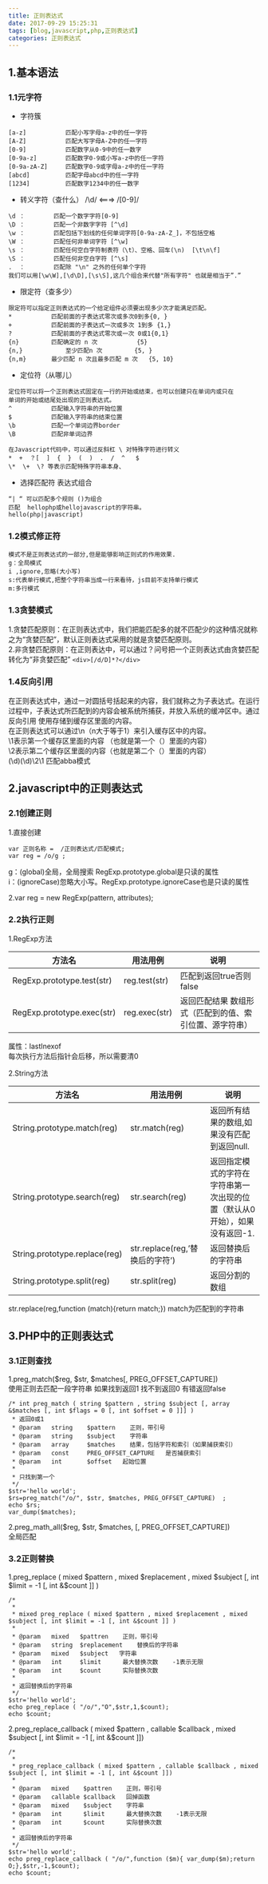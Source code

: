```yaml
---
title: 正则表达式
date: 2017-09-29 15:25:31
tags: [blog,javascript,php,正则表达式]
categories: 正则表达式
---
```


##	**1.基本语法**
###	**1.1元字符**
+	字符簇
```
[a-z] 			匹配小写字母a-z中的任一字符
[A-Z]			匹配大写字母A-Z中的任一字符
[0-9]			匹配数字从0-9中的任一数字   
[0-9a-z]		匹配数字0-9或小写a-z中的任一字符
[0-9a-zA-Z]		匹配数字0-9或字母a-z中的任一字符
[abcd]			匹配字母abcd中的任一字符
[1234]			匹配数字1234中的任一数字　　　
```
+	转义字符（查什么）  /\d/ 	<===>  /[0-9]/
```
\d ：		匹配一个数字字符[0-9] 
\D ：		匹配一个非数字字符 [^\d] 
\w ：		匹配包括下划线的任何单词字符[0-9a-zA-Z_]，不包括空格
\W ：		匹配任何非单词字符 [^\w] 
\s ：		匹配任何空白字符制表符（\t）、空格、回车(\n)  [\t\n\f]
\S ：		匹配任何非空白字符 [^\s] 
.  ：		匹配除 "\n" 之外的任何单个字符　
我们可以用[\w\W],[\d\D],[\s\S],这几个组合来代替"所有字符" 也就是相当于”.”
```
+	限定符（查多少）
```
限定符可以指定正则表达式的一个给定组件必须要出现多少次才能满足匹配。
*			匹配前面的子表达式零次或多次0到多{0, }
+			匹配前面的子表达式一次或多次 1到多 {1,}
?			匹配前面的子表达式零次或一次 0或1{0,1}
{n}			匹配确定的 n 次			{5}
{n,}			至少匹配n 次			{5, }
{n,m} 		最少匹配 n 次且最多匹配 m 次	{5, 10}
```
+	定位符（从哪儿）
``` 
定位符可以将一个正则表达式固定在一行的开始或结束，也可以创建只在单词内或只在
单词的开始或结尾处出现的正则表达式。
^ 			匹配输入字符串的开始位置
$ 			匹配输入字符串的结束位置
\b 			匹配一个单词边界border
\B 			匹配非单词边界

在Javascript代码中，可以通过反斜杠 \ 对特殊字符进行转义
*  +  ？[  ]  {  }  (  )  .  /  ^   $ 
\*  \+  \? 等表示匹配特殊字符串本身、
```
+	选择匹配符 表达式组合
```
“| “ 可以匹配多个规则 ()为组合
匹配  hellophp或hellojavascript的字符串。
hello(php|javascript)
```
###	**1.2模式修正符**
```
模式不是正则表达式的一部分,但是能够影响正则式的作用效果. 
g：全局模式
i ,ignore,忽略(大小写) 
s:代表单行模式,把整个字符串当成一行来看待，js目前不支持单行模式
m:多行模式
```
###	**1.3贪婪模式**
1.贪婪匹配原则：在正则表达式中，我们把能匹配多的就不匹配少的这种情况就称之为“贪婪匹配”，默认正则表达式采用的就是贪婪匹配原则。  
2.非贪婪匹配原则：在正则表达中，可以通过？问号把一个正则表达式由贪婪匹配转化为“非贪婪匹配” `<div>[/d/D]*?</div>`

###	**1.4反向引用**
在正则表达式中，通过一对圆括号括起来的内容，我们就称之为子表达式。在运行过程中，子表达式所匹配到的内容会被系统所捕获，并放入系统的缓冲区中。通过反向引用 使用存储到缓存区里面的内容。  
在正则表达式可以通过\n（n大于等于1）来引入缓存区中的内容。  
\1表示第一个缓存区里面的内容 （也就是第一个（）里面的内容）  
\2表示第二个缓存区里面的内容（也就是第二个（）里面的内容）  
	(\d)(\d)\2\1  匹配abba模式

##	**2.javascript中的正则表达式**
###	**2.1创建正则**
1.直接创建
```
var 正则名称 =  /正则表达式/匹配模式; 
var reg = /o/g ;
```

g：(global)全局，全局搜索  RegExp.prototype.global是只读的属性  
i：(ignoreCase)忽略大小写。RegExp.prototype.ignoreCase也是只读的属性  

2.var reg = new RegExp(pattern, attributes);

###	**2.2执行正则**
1.RegExp方法  

方法名|用法用例|说明
-|-|-
RegExp.prototype.test(str)|reg.test(str)|匹配到返回true否则false
RegExp.prototype.exec(str)|reg.exec(str)|返回匹配结果 数组形式（匹配到的值、索引位置、源字符串）  

属性：lastInexof  
每次执行方法后指针会后移，所以需要清0  

2.String方法

方法名|用法用例|说明
-|-|-
String.prototype.match(reg)|str.match(reg)|返回所有结果的数组,如果没有匹配到返回null.
String.prototype.search(reg)|str.search(reg)|返回指定模式的字符在字符串第一次出现的位置（默认从0开始），如果没有返回-1.
String.prototype.replace(reg)|str.replace(reg,’替换后的字符’)|返回替换后的字符串
String.prototype.split(reg)|str.split(reg)|返回分割的数组  

str.replace(reg,function (match){return match;})  match为匹配到的字符串

##	**3.PHP中的正则表达式**
###	**3.1正则查找**	
1.preg_match($reg, $str, $matches[, PREG_OFFSET_CAPTURE])  
使用正则去匹配一段字符串 如果找到返回1 找不到返回0 有错返回false

```
/* int preg_match ( string $pattern , string $subject [, array &$matches [, int $flags = 0 [, int $offset = 0 ]]] )
 * 返回0或1
 * @param   string    $pattern    正则，带引号
 * @param   string    $subject    字符串
 * @param   array     $matches    结果，包括字符和索引（如果捕获索引）
 * @param   const     PREG_OFFSET_CAPTURE	是否捕获索引
 * @param	int		  $offset	起始位置
 *
 * 只找到第一个
 */
$str='hello world';
$rs=preg_match("/o/", $str, $matches, PREG_OFFSET_CAPTURE)	;
echo $rs;
var_dump($matches);
```

2.preg_math_all($reg, $str, $matches, [, PREG_OFFSET_CAPTURE])    
全局匹配

###	**3.2正则替换**	

1.preg_replace ( mixed $pattern , mixed $replacement , mixed $subject [, int $limit = -1 [, int &$count ]] )  

```
/*
 * 
 * mixed preg_replace ( mixed $pattern , mixed $replacement , mixed $subject [, int $limit = -1 [, int &$count ]] )
 * 
 * @param   mixed   $pattren    正则，带引号
 * @param   string  $replacement    替换后的字符串
 * @param   mixed   $subject   字符串
 * @param   int     $limit      最大替换次数    -1表示无限
 * @param   int     $count      实际替换次数
 * 
 * 返回替换后的字符串
 */
$str='hello world';
echo preg_replace ( "/o/","O",$str,1,$count);
echo $count;
```

2.preg_replace_callback ( mixed $pattern , callable $callback , mixed $subject [, int $limit = -1 [, int &$count ]])

```
/*
 * 
 * preg_replace_callback ( mixed $pattern , callable $callback , mixed $subject [, int $limit = -1 [, int &$count ]])
 * 
 * @param   mixed    $pattren    正则，带引号
 * @param   callable $callback   回掉函数
 * @param   mixed    $subject    字符串
 * @param   int      $limit      最大替换次数    -1表示无限
 * @param   int      $count      实际替换次数
 * 
 * 返回替换后的字符串
 */
$str='hello world';
echo preg_replace_callback ( "/o/",function ($m){ var_dump($m);return O;},$str,-1,$count);
echo $count;
```